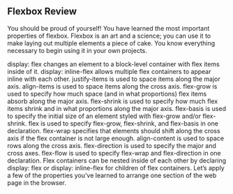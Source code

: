 ## Flexbox Review
You should be proud of yourself! You have learned the most important properties of flexbox. Flexbox is an art and a science; you can use it to make laying out multiple elements a piece of cake. You know everything necessary to begin using it in your own projects.

display: flex changes an element to a block-level container with flex items inside of it.
display: inline-flex allows multiple flex containers to appear inline with each other.
justify-items is used to space items along the major axis.
align-items is used to space items along the cross axis.
flex-grow is used to specify how much space (and in what proportions) flex items absorb along the major axis.
flex-shrink is used to specify how much flex items shrink and in what proportions along the major axis.
flex-basis is used to specify the initial size of an element styled with flex-grow and/or flex-shrink.
flex is used to specify flex-grow, flex-shrink, and flex-basis in one declaration.
flex-wrap specifies that elements should shift along the cross axis if the flex container is not large enough.
align-content is used to space rows along the cross axis.
flex-direction is used to specify the major and cross axes.
flex-flow is used to specify flex-wrap and flex-direction in one declaration.
Flex containers can be nested inside of each other by declaring display: flex or display: inline-flex for children of flex containers.
Let’s apply a few of the properties you’ve learned to arrange one section of the web page in the browser.
